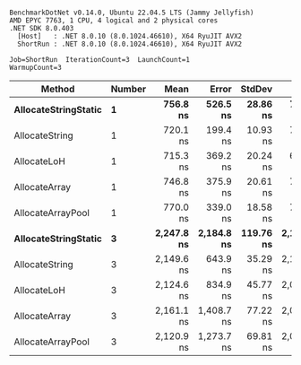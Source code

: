 ```

BenchmarkDotNet v0.14.0, Ubuntu 22.04.5 LTS (Jammy Jellyfish)
AMD EPYC 7763, 1 CPU, 4 logical and 2 physical cores
.NET SDK 8.0.403
  [Host]   : .NET 8.0.10 (8.0.1024.46610), X64 RyuJIT AVX2
  ShortRun : .NET 8.0.10 (8.0.1024.46610), X64 RyuJIT AVX2

Job=ShortRun  IterationCount=3  LaunchCount=1  
WarmupCount=3  

```
| Method               | Number | Mean       | Error      | StdDev    | Min        | Max        | Gen0   | Gen1   | Allocated |
|--------------------- |------- |-----------:|-----------:|----------:|-----------:|-----------:|-------:|-------:|----------:|
| **AllocateStringStatic** | **1**      |   **756.8 ns** |   **526.5 ns** |  **28.86 ns** |   **740.0 ns** |   **790.1 ns** | **0.0124** | **0.0114** |   **1.02 KB** |
| AllocateString       | 1      |   720.1 ns |   199.4 ns |  10.93 ns |   707.6 ns |   727.8 ns | 0.0124 | 0.0114 |   1.02 KB |
| AllocateLoH          | 1      |   715.3 ns |   369.2 ns |  20.24 ns |   693.0 ns |   732.4 ns | 0.0124 | 0.0114 |   1.02 KB |
| AllocateArray        | 1      |   746.8 ns |   375.9 ns |  20.61 ns |   725.8 ns |   767.0 ns | 0.0124 | 0.0114 |   1.02 KB |
| AllocateArrayPool    | 1      |   770.0 ns |   339.0 ns |  18.58 ns |   758.4 ns |   791.4 ns | 0.0124 | 0.0114 |   1.02 KB |
| **AllocateStringStatic** | **3**      | **2,247.8 ns** | **2,184.8 ns** | **119.76 ns** | **2,156.3 ns** | **2,383.3 ns** | **0.0343** | **0.0305** |   **3.07 KB** |
| AllocateString       | 3      | 2,149.6 ns |   643.9 ns |  35.29 ns | 2,111.2 ns | 2,180.6 ns | 0.0343 | 0.0305 |   3.07 KB |
| AllocateLoH          | 3      | 2,124.6 ns |   834.9 ns |  45.77 ns | 2,072.1 ns | 2,156.0 ns | 0.0343 | 0.0305 |   3.07 KB |
| AllocateArray        | 3      | 2,161.1 ns | 1,408.7 ns |  77.22 ns | 2,074.1 ns | 2,221.4 ns | 0.0343 | 0.0305 |   3.07 KB |
| AllocateArrayPool    | 3      | 2,120.9 ns | 1,273.7 ns |  69.81 ns | 2,065.9 ns | 2,199.5 ns | 0.0343 | 0.0305 |   3.07 KB |
